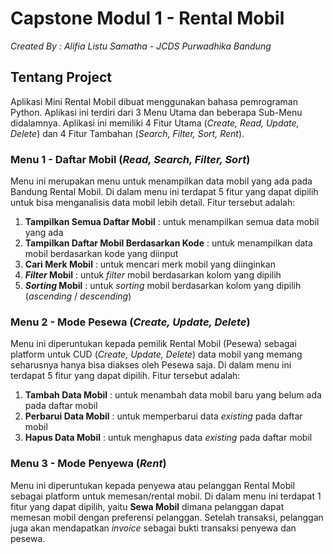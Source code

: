 # Capstone Modul 1 - Rental Mobil
_Created By : Alifia Listu Samatha - JCDS Purwadhika Bandung_

## Tentang Project
Aplikasi Mini Rental Mobil dibuat menggunakan bahasa pemrograman Python. Aplikasi ini terdiri dari 3 Menu Utama dan beberapa Sub-Menu didalamnya. Aplikasi ini memiliki 4 Fitur Utama (_Create, Read, Update, Delete_) dan 4 Fitur Tambahan (_Search, Filter, Sort, Rent_).

### Menu 1 - Daftar Mobil (_Read, Search, Filter, Sort_)
Menu ini merupakan menu untuk menampilkan data mobil yang ada pada Bandung Rental Mobil. Di dalam menu ini terdapat 5 fitur yang dapat dipilih untuk bisa menganalisis data mobil lebih detail. Fitur tersebut adalah:

  1. **Tampilkan Semua Daftar Mobil** : untuk menampilkan semua data mobil yang ada
  2. **Tampilkan Daftar Mobil Berdasarkan Kode** : untuk menampilkan data mobil berdasarkan kode yang diinput
  3. **Cari Merk Mobil** : untuk mencari merk mobil yang diinginkan
  4. **_Filter_ Mobil** : untuk _filter_ mobil berdasarkan kolom yang dipilih
  5. **_Sorting_ Mobil** : untuk _sorting_ mobil berdasarkan kolom yang dipilih (_ascending_ / _descending_)

### Menu 2 - Mode Pesewa (_Create, Update, Delete_)
Menu ini diperuntukan kepada pemilik Rental Mobil (Pesewa) sebagai platform untuk CUD (_Create, Update, Delete_) data mobil yang memang seharusnya hanya bisa diakses oleh Pesewa saja. Di dalam menu ini terdapat 5 fitur yang dapat dipilih. Fitur tersebut adalah:
  
  1. **Tambah Data Mobil** : untuk menambah data mobil baru yang belum ada pada daftar mobil
  2. **Perbarui Data Mobil** : untuk memperbarui data _existing_ pada daftar mobil
  3. **Hapus Data Mobil** : untuk menghapus data _existing_ pada daftar mobil

### Menu 3 - Mode Penyewa (_Rent_)
Menu ini diperuntukan kepada penyewa atau pelanggan Rental Mobil sebagai platform untuk memesan/rental mobil. Di dalam menu ini terdapat 1 fitur yang dapat dipilih, yaitu **Sewa Mobil** dimana pelanggan dapat memesan mobil dengan preferensi pelanggan. Setelah transaksi, pelanggan juga akan mendapatkan _invoice_ sebagai bukti transaksi penyewa dan pesewa.
